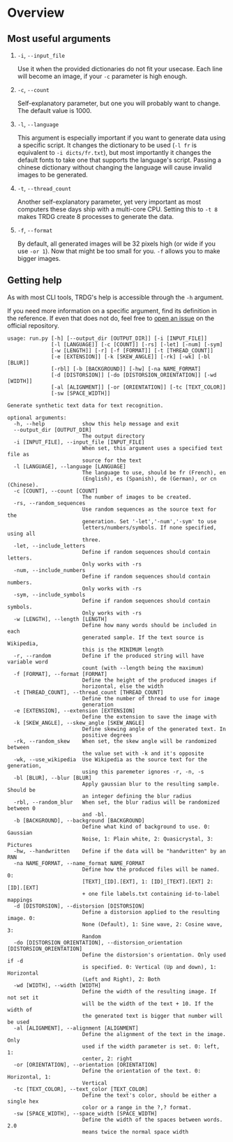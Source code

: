 # Overview

## Most useful arguments

1. `-i`, `--input_file`

    Use it when the provided dictionaries do not fit your usecase. Each line
    will become an image, if your `-c` parameter is high enough.

2. `-c`, `--count`

    Self-explanatory parameter, but one you will probably want to change. The
    default value is 1000.

3. `-l`, `--language`

    This argument is especially important if you want to generate data using a
    specific script. It changes the dictionary to be used (`-l fr` is equivalent
    to `-i dicts/fr.txt`), but most importantly it changes the default fonts to
    take one that supports the language's script. Passing a chinese dictionary without
    changing the language will cause invalid images to be generated.

4. `-t`, `--thread_count`

    Another self-explanatory parameter, yet very important as most computers these days
    ship with a multi-core CPU. Setting this to `-t 8` makes TRDG create 8 processes
    to generate the data.

5. `-f`, `--format`

    By default, all generated images will be 32 pixels high (or wide if you use `-or 1`).
    Now that might be too small for you. `-f` allows you to make bigger images.

## Getting help

As with most CLI tools, TRDG's help is accessible through the `-h` argument.

If you need more information on a specific argument, find its definition
in the reference. If even that does not do, feel free to
[open an issue](https://github.com/Belval/TextRecognitionDataGenerator/issues/new)
on the official repository.

```
usage: run.py [-h] [--output_dir [OUTPUT_DIR]] [-i [INPUT_FILE]]
              [-l [LANGUAGE]] [-c [COUNT]] [-rs] [-let] [-num] [-sym]
              [-w [LENGTH]] [-r] [-f [FORMAT]] [-t [THREAD_COUNT]]
              [-e [EXTENSION]] [-k [SKEW_ANGLE]] [-rk] [-wk] [-bl [BLUR]]
              [-rbl] [-b [BACKGROUND]] [-hw] [-na NAME_FORMAT]
              [-d [DISTORSION]] [-do [DISTORSION_ORIENTATION]] [-wd [WIDTH]]
              [-al [ALIGNMENT]] [-or [ORIENTATION]] [-tc [TEXT_COLOR]]
              [-sw [SPACE_WIDTH]]

Generate synthetic text data for text recognition.

optional arguments:
  -h, --help            show this help message and exit
  --output_dir [OUTPUT_DIR]
                        The output directory
  -i [INPUT_FILE], --input_file [INPUT_FILE]
                        When set, this argument uses a specified text file as
                        source for the text
  -l [LANGUAGE], --language [LANGUAGE]
                        The language to use, should be fr (French), en
                        (English), es (Spanish), de (German), or cn (Chinese).
  -c [COUNT], --count [COUNT]
                        The number of images to be created.
  -rs, --random_sequences
                        Use random sequences as the source text for the
                        generation. Set '-let','-num','-sym' to use
                        letters/numbers/symbols. If none specified, using all
                        three.
  -let, --include_letters
                        Define if random sequences should contain letters.
                        Only works with -rs
  -num, --include_numbers
                        Define if random sequences should contain numbers.
                        Only works with -rs
  -sym, --include_symbols
                        Define if random sequences should contain symbols.
                        Only works with -rs
  -w [LENGTH], --length [LENGTH]
                        Define how many words should be included in each
                        generated sample. If the text source is Wikipedia,
                        this is the MINIMUM length
  -r, --random          Define if the produced string will have variable word
                        count (with --length being the maximum)
  -f [FORMAT], --format [FORMAT]
                        Define the height of the produced images if
                        horizontal, else the width
  -t [THREAD_COUNT], --thread_count [THREAD_COUNT]
                        Define the number of thread to use for image
                        generation
  -e [EXTENSION], --extension [EXTENSION]
                        Define the extension to save the image with
  -k [SKEW_ANGLE], --skew_angle [SKEW_ANGLE]
                        Define skewing angle of the generated text. In
                        positive degrees
  -rk, --random_skew    When set, the skew angle will be randomized between
                        the value set with -k and it's opposite
  -wk, --use_wikipedia  Use Wikipedia as the source text for the generation,
                        using this paremeter ignores -r, -n, -s
  -bl [BLUR], --blur [BLUR]
                        Apply gaussian blur to the resulting sample. Should be
                        an integer defining the blur radius
  -rbl, --random_blur   When set, the blur radius will be randomized between 0
                        and -bl.
  -b [BACKGROUND], --background [BACKGROUND]
                        Define what kind of background to use. 0: Gaussian
                        Noise, 1: Plain white, 2: Quasicrystal, 3: Pictures
  -hw, --handwritten    Define if the data will be "handwritten" by an RNN
  -na NAME_FORMAT, --name_format NAME_FORMAT
                        Define how the produced files will be named. 0:
                        [TEXT]_[ID].[EXT], 1: [ID]_[TEXT].[EXT] 2: [ID].[EXT]
                        + one file labels.txt containing id-to-label mappings
  -d [DISTORSION], --distorsion [DISTORSION]
                        Define a distorsion applied to the resulting image. 0:
                        None (Default), 1: Sine wave, 2: Cosine wave, 3:
                        Random
  -do [DISTORSION_ORIENTATION], --distorsion_orientation [DISTORSION_ORIENTATION]
                        Define the distorsion's orientation. Only used if -d
                        is specified. 0: Vertical (Up and down), 1: Horizontal
                        (Left and Right), 2: Both
  -wd [WIDTH], --width [WIDTH]
                        Define the width of the resulting image. If not set it
                        will be the width of the text + 10. If the width of
                        the generated text is bigger that number will be used
  -al [ALIGNMENT], --alignment [ALIGNMENT]
                        Define the alignment of the text in the image. Only
                        used if the width parameter is set. 0: left, 1:
                        center, 2: right
  -or [ORIENTATION], --orientation [ORIENTATION]
                        Define the orientation of the text. 0: Horizontal, 1:
                        Vertical
  -tc [TEXT_COLOR], --text_color [TEXT_COLOR]
                        Define the text's color, should be either a single hex
                        color or a range in the ?,? format.
  -sw [SPACE_WIDTH], --space_width [SPACE_WIDTH]
                        Define the width of the spaces between words. 2.0
                        means twice the normal space width
```
